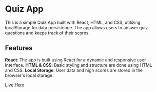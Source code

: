 <h1>Quiz App</h1>
This is a simple Quiz App built with React, HTML, and CSS, utilizing localStorage for data persistence. The app allows users to answer quiz questions and keeps track of their scores.

<h2>Features</h2>
<b>React</b>: The app is built using React for a dynamic and responsive user interface.
<b>HTML & CSS</b>: Basic styling and structure are done using HTML and CSS.
<b>Local Storage</b>: User data and high scores are stored in the browser's local storage.



[Live Here](https://aaliya-f05.github.io/Quiz-App/)
